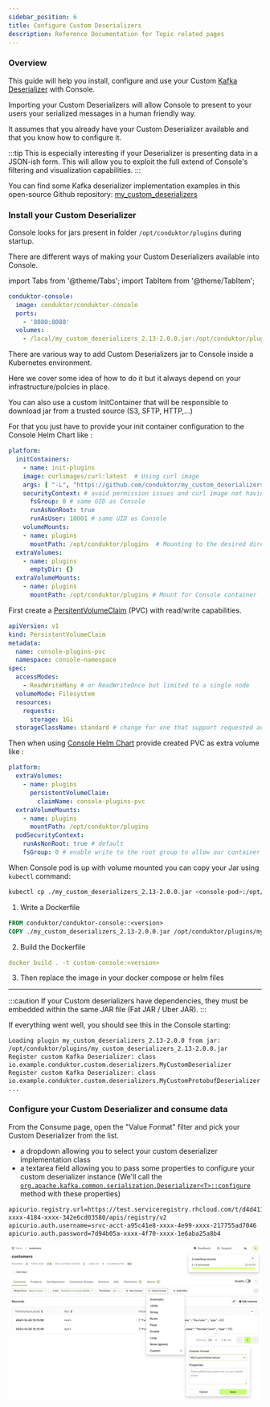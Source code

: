 ```yaml
---
sidebar_position: 6
title: Configure Custom Deserializers
description: Reference Documentation for Topic related pages
---
```


### Overview

This guide will help you install, configure and use your Custom [Kafka Deserializer](https://kafka.apache.org/37/javadoc/org/apache/kafka/common/serialization/Deserializer.html) with Console.

Importing your Custom Deserializers will allow Console to present to your users your serialized messages in a human friendly way.

It assumes that you already have your Custom Deserializer available and that you know how to configure it.

:::tip
This is especially interesting if your Deserializer is presenting data in a JSON-ish form. This will allow you to exploit the full extend of Console's filtering and visualization capabilities.
:::

You can find some Kafka deserializer implementation examples in this open-source Github repository: [my_custom_deserializers](https://github.com/conduktor/my_custom_deserializers)

### Install your Custom Deserializer

Console looks for jars present in folder `/opt/conduktor/plugins` during startup.

There are different ways of making your Custom Deserializers available into Console.

import Tabs from '@theme/Tabs'; import TabItem from '@theme/TabItem';

<Tabs>
<TabItem value="Docker Compose" label="Docker Compose">

```yml
conduktor-console:
  image: conduktor/conduktor-console
  ports:
    - '8080:8080'
  volumes:
    - /local/my_custom_deserializers_2.13-2.0.0.jar:/opt/conduktor/plugins/my_custom_deserializers_2.13-2.0.0.jar
```

</TabItem>
<TabItem value="Kubernetes" label="Kubernetes">

There are various way to add Custom Deserializers jar to Console inside a Kubernetes environment.

Here we cover some idea of how to do it but it always depend on your infrastructure/polcies in place.

<Tabs>
<TabItem value="init" label="InitContainer">
You can also use a custom InitContainer that will be responsible to download jar from a trusted source (S3, SFTP, HTTP,...)

For that you just have to provide your init container configuration to the Console Helm Chart like :

```yaml title="console-values.yaml"
platform:
  initContainers:
    - name: init-plugins
    image: curlimages/curl:latest  # Using curl image
    args: [ "-L", "https://github.com/conduktor/my_custom_deserializers/releases/download/2.0.0/my_custom_deserializers_2.13-2.0.0.jar", "-o", "/opt/conduktor/plugins/my_custom_deserializers_2.13-2.0.0.jar" ]    
    securityContext: # avoid permission issues and curl image not having numeral UID error
      fsGroup: 0 # same GID as Console
      runAsNonRoot: true
      runAsUser: 10001 # same UID as Console
    volumeMounts:
    - name: plugins
      mountPath: /opt/conduktor/plugins  # Mounting to the desired directory
  extraVolumes:
    - name: plugins
      emptyDir: {}
  extraVolumeMounts:
    - name: plugins
      mountPath: /opt/conduktor/plugins # Mount for Console container
```

</TabItem>
<TabItem value="PVC" label="PersistentVolumeClaim">

First create a [PersitentVolumeClaim](https://kubernetes.io/docs/concepts/storage/persistent-volumes/#persistentvolumeclaims) (PVC) with read/write capabilities.

```yaml title="PVC.yaml"
apiVersion: v1
kind: PersistentVolumeClaim
metadata:
  name: console-plugins-pvc
  namespace: console-namespace
spec:
  accessModes:
    - ReadWriteMany # or ReadWriteOnce but limited to a single node
  volumeMode: Filesystem
  resources:
    requests:
      storage: 1Gi
  storageClassName: standard # change for one that support requested accessModes
```

Then when using [Console Helm Chart](/platform/get-started/installation/get-started/kubernetes/) provide created PVC as extra volume like :

```yaml title="console-values.yaml"
platform:
  extraVolumes:
    - name: plugins
      persistentVolumeClaim:
        claimName: console-plugins-pvc
  extraVolumeMounts:
    - name: plugins
      mountPath: /opt/conduktor/plugins
  podSecurityContext:
    runAsNonRoot: true # default
    fsGroup: 0 # enable write to the root group to allow our container user to write on plugin volume
```

When Console pod is up with volume mounted you can copy your Jar using `kubectl` command:

```sh
kubectl cp ./my_custom_deserializers_2.13-2.0.0.jar <console-pod>:/opt/conduktor/plugins/my_custom_deserializers_2.13-2.0.0.jar -n console-namespace
```

</TabItem>
</Tabs>

</TabItem>
<TabItem value="Extend Console Image" label="Extend Console Image">

1. Write a Dockerfile

```Dockerfile
FROM conduktor/conduktor-console::<version>
COPY ./my_custom_deserializers_2.13-2.0.0.jar /opt/conduktor/plugins/my_custom_deserializers_2.13-2.0.0.jar
```

2. Build the Dockerfile

```yaml
docker build . -t custom-console:<version>
```

3. Then replace the image in your docker compose or helm files

</TabItem>
</Tabs>

<hr />

:::caution
If your Custom deserializers have dependencies, they must be embedded within the same JAR file (Fat JAR / Uber JAR).
:::

If everything went well, you should see this in the Console starting:

```
Loading plugin my_custom_deserializers_2.13-2.0.0 from jar: /opt/conduktor/plugins/my_custom_deserializers_2.13-2.0.0.jar
Register custom Kafka Deserializer: class io.example.conduktor.custom.deserializers.MyCustomDeserializer
Register custom Kafka Deserializer: class io.example.conduktor.custom.deserializers.MyCustomProtobufDeserializer
...
```

### Configure your Custom Deserializer and consume data

From the Consume page, open the "Value Format" filter and pick your Custom Deserializer from the list.

- a dropdown allowing you to select your custom deserializer implementation class
- a textarea field allowing you to pass some properties to configure your custom deserializer instance (We'll call the [`org.apache.kafka.common.serialization.Deserializer<T>::configure`](<https://kafka.apache.org/37/javadoc/org/apache/kafka/common/serialization/Deserializer.html#configure(java.util.Map,boolean)>) method with these properties)

```properties title="Properties example"
apicurio.registry.url=https://test.serviceregistry.rhcloud.com/t/d4d411af-xxxx-4184-xxxx-342e6cd03580/apis/registry/v2
apicurio.auth.username=srvc-acct-a95c41e8-xxxx-4e99-xxxx-217755ad7046
apicurio.auth.password=7d94b05a-xxxx-4f70-xxxx-1e6aba25a8b4
```

![Custom deserializer](assets/topic-custom-deser.png)
